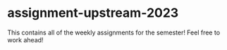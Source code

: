 # assignment-upstream-2023
This contains all of the weekly assignments for the semester! Feel free to work ahead! 
